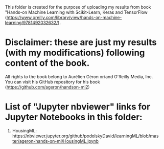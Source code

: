 This folder is created for the purpose of uploading my results from book "Hands-on Machine Learning with Scikit-Learn, Keras and TensorFlow (https://www.oreilly.com/library/view/hands-on-machine-learning/9781492032632/).
  
# Disclaimer: these are just my results (with my modifications) following content of the book.

All rights to the book belong to Aurélien Géron or/and O'Reilly Media, Inc.
You can visit his GitHub repository for his book (https://github.com/ageron/handson-ml2)

# List of "Jupyter nbviewer" links for Jupyter Notebooks in this folder:
1. HousingML: https://nbviewer.jupyter.org/github/podolskyDavid/learningML/blob/master/ageron-hands-on-ml/HousingML.ipynb

